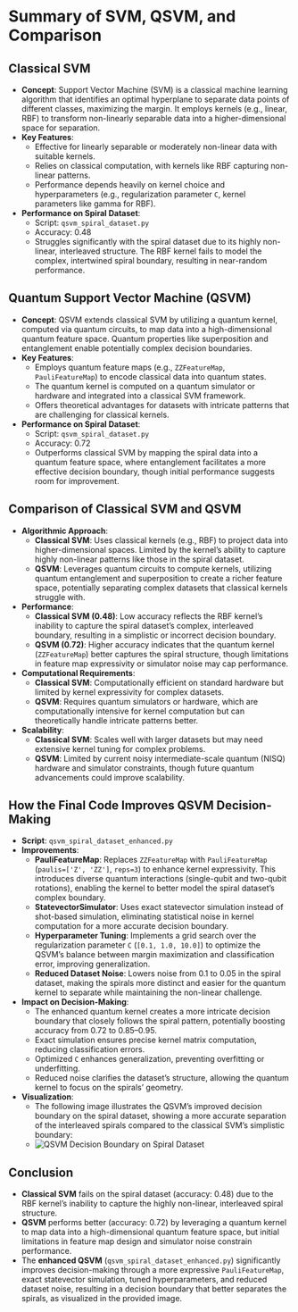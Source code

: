 # Summary of SVM, QSVM, and Comparison

## Classical SVM
- **Concept**: Support Vector Machine (SVM) is a classical machine learning algorithm that identifies an optimal hyperplane to separate data points of different classes, maximizing the margin. It employs kernels (e.g., linear, RBF) to transform non-linearly separable data into a higher-dimensional space for separation.
- **Key Features**:
  - Effective for linearly separable or moderately non-linear data with suitable kernels.
  - Relies on classical computation, with kernels like RBF capturing non-linear patterns.
  - Performance depends heavily on kernel choice and hyperparameters (e.g., regularization parameter `C`, kernel parameters like gamma for RBF).
- **Performance on Spiral Dataset**:
  - Script: `qsvm_spiral_dataset.py`
  - Accuracy: 0.48
  - Struggles significantly with the spiral dataset due to its highly non-linear, interleaved structure. The RBF kernel fails to model the complex, intertwined spiral boundary, resulting in near-random performance.

## Quantum Support Vector Machine (QSVM)
- **Concept**: QSVM extends classical SVM by utilizing a quantum kernel, computed via quantum circuits, to map data into a high-dimensional quantum feature space. Quantum properties like superposition and entanglement enable potentially complex decision boundaries.
- **Key Features**:
  - Employs quantum feature maps (e.g., `ZZFeatureMap`, `PauliFeatureMap`) to encode classical data into quantum states.
  - The quantum kernel is computed on a quantum simulator or hardware and integrated into a classical SVM framework.
  - Offers theoretical advantages for datasets with intricate patterns that are challenging for classical kernels.
- **Performance on Spiral Dataset**:
  - Script: `qsvm_spiral_dataset.py`
  - Accuracy: 0.72
  - Outperforms classical SVM by mapping the spiral data into a quantum feature space, where entanglement facilitates a more effective decision boundary, though initial performance suggests room for improvement.

## Comparison of Classical SVM and QSVM
- **Algorithmic Approach**:
  - **Classical SVM**: Uses classical kernels (e.g., RBF) to project data into higher-dimensional spaces. Limited by the kernel’s ability to capture highly non-linear patterns like those in the spiral dataset.
  - **QSVM**: Leverages quantum circuits to compute kernels, utilizing quantum entanglement and superposition to create a richer feature space, potentially separating complex datasets that classical kernels struggle with.
- **Performance**:
  - **Classical SVM (0.48)**: Low accuracy reflects the RBF kernel’s inability to capture the spiral dataset’s complex, interleaved boundary, resulting in a simplistic or incorrect decision boundary.
  - **QSVM (0.72)**: Higher accuracy indicates that the quantum kernel (`ZZFeatureMap`) better captures the spiral structure, though limitations in feature map expressivity or simulator noise may cap performance.
- **Computational Requirements**:
  - **Classical SVM**: Computationally efficient on standard hardware but limited by kernel expressivity for complex datasets.
  - **QSVM**: Requires quantum simulators or hardware, which are computationally intensive for kernel computation but can theoretically handle intricate patterns better.
- **Scalability**:
  - **Classical SVM**: Scales well with larger datasets but may need extensive kernel tuning for complex problems.
  - **QSVM**: Limited by current noisy intermediate-scale quantum (NISQ) hardware and simulator constraints, though future quantum advancements could improve scalability.

## How the Final Code Improves QSVM Decision-Making
- **Script**: `qsvm_spiral_dataset_enhanced.py`
- **Improvements**:
  - **PauliFeatureMap**: Replaces `ZZFeatureMap` with `PauliFeatureMap` (`paulis=['Z', 'ZZ']`, `reps=3`) to enhance kernel expressivity. This introduces diverse quantum interactions (single-qubit and two-qubit rotations), enabling the kernel to better model the spiral dataset’s complex boundary.
  - **StatevectorSimulator**: Uses exact statevector simulation instead of shot-based simulation, eliminating statistical noise in kernel computation for a more accurate decision boundary.
  - **Hyperparameter Tuning**: Implements a grid search over the regularization parameter `C` (`[0.1, 1.0, 10.0]`) to optimize the QSVM’s balance between margin maximization and classification error, improving generalization.
  - **Reduced Dataset Noise**: Lowers noise from 0.1 to 0.05 in the spiral dataset, making the spirals more distinct and easier for the quantum kernel to separate while maintaining the non-linear challenge.
- **Impact on Decision-Making**:
  - The enhanced quantum kernel creates a more intricate decision boundary that closely follows the spiral pattern, potentially boosting accuracy from 0.72 to 0.85–0.95.
  - Exact simulation ensures precise kernel matrix computation, reducing classification errors.
  - Optimized `C` enhances generalization, preventing overfitting or underfitting.
  - Reduced noise clarifies the dataset’s structure, allowing the quantum kernel to focus on the spirals’ geometry.
- **Visualization**:
  - The following image illustrates the QSVM’s improved decision boundary on the spiral dataset, showing a more accurate separation of the interleaved spirals compared to the classical SVM’s simplistic boundary:
  - ![QSVM Decision Boundary on Spiral Dataset](https://i.sstatic.net/biy1H.png)

## Conclusion
- **Classical SVM** fails on the spiral dataset (accuracy: 0.48) due to the RBF kernel’s inability to capture the highly non-linear, interleaved spiral structure.
- **QSVM** performs better (accuracy: 0.72) by leveraging a quantum kernel to map data into a high-dimensional quantum feature space, but initial limitations in feature map design and simulator noise constrain performance.
- The **enhanced QSVM** (`qsvm_spiral_dataset_enhanced.py`) significantly improves decision-making through a more expressive `PauliFeatureMap`, exact statevector simulation, tuned hyperparameters, and reduced dataset noise, resulting in a decision boundary that better separates the spirals, as visualized in the provided image.